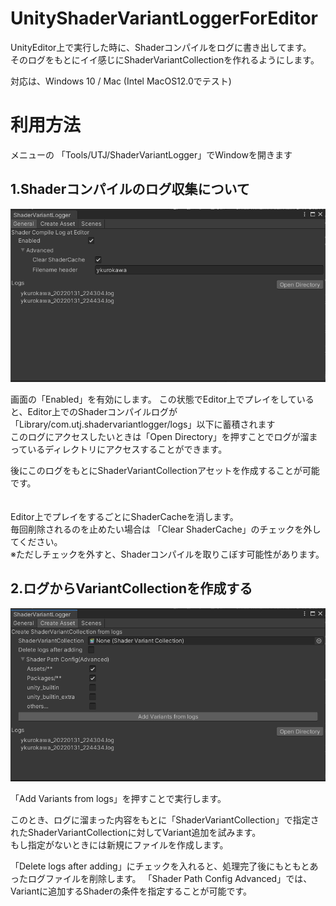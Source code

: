 # UnityShaderVariantLoggerForEditor
UnityEditor上で実行した時に、Shaderコンパイルをログに書き出してます。<br />
そのログをもとにイイ感じにShaderVariantCollectionを作れるようにします。

対応は、Windows 10 / Mac (Intel MacOS12.0でテスト)

# 利用方法

メニューの 「Tools/UTJ/ShaderVariantLogger」でWindowを開きます<br />


## 1.Shaderコンパイルのログ収集について

![Screenshot](Document~/img/General.png "Screenshot")<br />

画面の「Enabled」を有効にします。
この状態でEditor上でプレイをしていると、Editor上でのShaderコンパイルログが「Library/com.utj.shadervariantlogger/logs」以下に蓄積されます<br />
このログにアクセスしたいときは「Open Directory」を押すことでログが溜まっているディレクトリにアクセスすることができます。<br />

後にこのログをもとにShaderVariantCollectionアセットを作成することが可能です。<br />
<br />
<br />
Editor上でプレイをするごとにShaderCacheを消します。<br />
毎回削除されるのを止めたい場合は 「Clear ShaderCache」のチェックを外してください。<br />
※ただしチェックを外すと、Shaderコンパイルを取りこぼす可能性があります。

## 2.ログからVariantCollectionを作成する

![Screenshot](Document~/img/CreateAsset.png "Screenshot")<br />

「Add Variants from logs」を押すことで実行します。

このとき、ログに溜まった内容をもとに「ShaderVariantCollection」で指定されたShaderVariantCollectionに対してVariant追加を試みます。<br />
もし指定がないときには新規にファイルを作成します。

「Delete logs after adding」にチェックを入れると、処理完了後にもともとあったログファイルを削除します。
「Shader Path Config Advanced」では、Variantに追加するShaderの条件を指定することが可能です。
